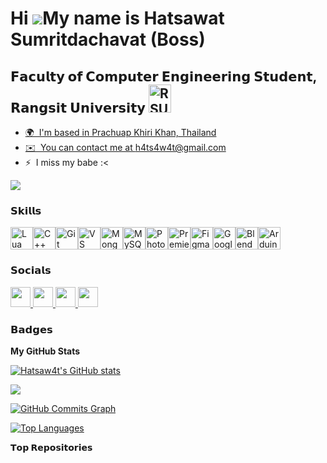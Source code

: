 Hi ![](https://media.tenor.com/2nzJPPcHjFoAAAAi/hello-hi.gif)My name is Hatsawat Sumritdachavat (Boss)
===============================================================================================================================================

𝗙𝗮𝗰𝘂𝗹𝘁𝘆 𝗼𝗳 𝗖𝗼𝗺𝗽𝘂𝘁𝗲𝗿 𝗘𝗻𝗴𝗶𝗻𝗲𝗲𝗿𝗶𝗻𝗴 𝗦𝘁𝘂𝗱𝗲𝗻𝘁, 𝗥𝗮𝗻𝗴𝘀𝗶𝘁 𝗨𝗻𝗶𝘃𝗲𝗿𝘀𝗶𝘁𝘆 <a href="https://rsu.ac.th/" target="_blank" rel="noreferrer"><img src="https://biip.rsu.ac.th/wp-content/uploads/2022/11/RSU_2010Crest.png" width="36" height="45" alt="RSU" /></a><a href="https://docs.microsoft.com/en-us/cpp/?view=msvc-170" target="_blank" rel="noreferrer">
---------------

* 🌍  I'm based in Prachuap Khiri Khan, Thailand
* ✉️  You can contact me at [h4ts4w4t@gmail.com](mailto:h4ts4w4t@gmail.com)
* ⚡  I miss my babe :<

<a href="https://www.github.com/Hatsaw4t" target="_blank" rel="noreferrer"><img
src="https://img.shields.io/github/followers/Hatsaw4t?logo=github&style=for-the-badge&color=facc15&labelColor=1c1917" /></a>

### 𝗦𝗸𝗶𝗹𝗹𝘀


<p align="left">
<a href="https://www.lua.org/start.html" target="_blank" rel="noreferrer"><img src="https://www.fugenx.com/wp-content/uploads/2021/06/Lua.png" width="36" height="36" alt="Lua" /></a><a href="https://docs.microsoft.com/en-us/cpp/?view=msvc-170" target="_blank" rel="noreferrer"><img src="https://raw.githubusercontent.com/danielcranney/readme-generator/main/public/icons/skills/cplusplus-colored.svg" width="36" height="36" alt="C++" /><a href="https://git-scm.com/" target="_blank" rel="noreferrer"><img src="https://raw.githubusercontent.com/danielcranney/readme-generator/main/public/icons/skills/git-colored.svg" width="36" height="36" alt="Git" /></a><a href="https://code.visualstudio.com/" target="_blank" rel="noreferrer"><img src="https://raw.githubusercontent.com/danielcranney/readme-generator/main/public/icons/skills/visualstudiocode.svg" width="36" height="36" alt="VS Code" /></a><a href="https://www.mongodb.com/" target="_blank" rel="noreferrer"><img src="https://raw.githubusercontent.com/danielcranney/readme-generator/main/public/icons/skills/mongodb-colored.svg" width="36" height="36" alt="MongoDB" /></a><a href="https://www.mysql.com/" target="_blank" rel="noreferrer"><img src="https://raw.githubusercontent.com/danielcranney/readme-generator/main/public/icons/skills/mysql-colored.svg" width="36" height="36" alt="MySQL" /></a><a href="https://www.adobe.com/uk/products/photoshop.html" target="_blank" rel="noreferrer"><img src="https://raw.githubusercontent.com/danielcranney/readme-generator/main/public/icons/skills/photoshop-colored.svg" width="36" height="36" alt="Photoshop" /></a><a href="https://www.adobe.com/uk/products/premiere.html" target="_blank" rel="noreferrer"><img src="https://raw.githubusercontent.com/danielcranney/readme-generator/main/public/icons/skills/premierepro-colored.svg" width="36" height="36" alt="Premiere Pro" /></a><a href="https://www.figma.com/" target="_blank" rel="noreferrer"><img src="https://raw.githubusercontent.com/danielcranney/readme-generator/main/public/icons/skills/figma-colored.svg" width="36" height="36" alt="Figma" /></a><a href="https://cloud.google.com/" target="_blank" rel="noreferrer"><img src="https://raw.githubusercontent.com/danielcranney/readme-generator/main/public/icons/skills/googlecloud-colored.svg" width="36" height="36" alt="Google Cloud" /></a><a href="https://www.blender.org/" target="_blank" rel="noreferrer"><img src="https://raw.githubusercontent.com/danielcranney/readme-generator/main/public/icons/skills/blender-colored.svg" width="36" height="36" alt="Blender" /></a><a href="https://store.arduino.cc/?gclid=Cj0KCQjw2eilBhCCARIsAG0Pf8uueBifykWcsSS4LPESeGQfxGVKJYnzV7bz471XfknQJy_1VINVWM8aAkLtEALw_wcB" target="_blank" rel="noreferrer"><img src="https://raw.githubusercontent.com/danielcranney/readme-generator/main/public/icons/skills/arduino-colored.svg" width="36" height="36" alt="Arduino" /></a>
</p>


### 𝗦𝗼𝗰𝗶𝗮𝗹𝘀

<p align="left"> <a href="https://discord.com/users/bxsz" target="_blank" rel="noreferrer"> <picture> <source media="(prefers-color-scheme: dark)" srcset="https://raw.githubusercontent.com/danielcranney/readme-generator/main/public/icons/socials/discord-dark.svg" /> <source media="(prefers-color-scheme: light)" srcset="https://raw.githubusercontent.com/danielcranney/readme-generator/main/public/icons/socials/discord.svg" /> <img src="https://raw.githubusercontent.com/danielcranney/readme-generator/main/public/icons/socials/discord.svg" width="32" height="32" /> </picture> </a> <a href="https://www.facebook.com/hatsawat.sumritdachawat/" target="_blank" rel="noreferrer"> <picture> <source media="(prefers-color-scheme: dark)" srcset="https://raw.githubusercontent.com/danielcranney/readme-generator/main/public/icons/socials/facebook-dark.svg" /> <source media="(prefers-color-scheme: light)" srcset="https://raw.githubusercontent.com/danielcranney/readme-generator/main/public/icons/socials/facebook.svg" /> <img src="https://raw.githubusercontent.com/danielcranney/readme-generator/main/public/icons/socials/facebook.svg" width="32" height="32" /> </picture> </a> <a href="https://www.github.com/Hatsaw4t" target="_blank" rel="noreferrer"> <picture> <source media="(prefers-color-scheme: dark)" srcset="https://raw.githubusercontent.com/danielcranney/readme-generator/main/public/icons/socials/github-dark.svg" /> <source media="(prefers-color-scheme: light)" srcset="https://raw.githubusercontent.com/danielcranney/readme-generator/main/public/icons/socials/github.svg" /> <img src="https://raw.githubusercontent.com/danielcranney/readme-generator/main/public/icons/socials/github.svg" width="32" height="32" /> </picture> </a> <a href="http://www.instagram.com/q_bos1y" target="_blank" rel="noreferrer"> <picture> <source media="(prefers-color-scheme: dark)" srcset="https://raw.githubusercontent.com/danielcranney/readme-generator/main/public/icons/socials/instagram-dark.svg" /> <source media="(prefers-color-scheme: light)" srcset="https://raw.githubusercontent.com/danielcranney/readme-generator/main/public/icons/socials/instagram.svg" /> <img src="https://raw.githubusercontent.com/danielcranney/readme-generator/main/public/icons/socials/instagram.svg" width="32" height="32" /> </picture> </a></p> 

### 𝗕𝗮𝗱𝗴𝗲𝘀

<b>My GitHub Stats</b>

<a href="http://www.github.com/Hatsaw4t"><img src="https://github-readme-stats.vercel.app/api?username=Hatsaw4t&show_icons=true&hide=stars,&count_private=true&title_color=6366f1&text_color=ffffff&icon_color=facc15&bg_color=1c1917&hide_border=true&show_icons=true" alt="Hatsaw4t's GitHub stats" /></a>

<a href="http://www.github.com/Hatsaw4t"><img src="https://github-readme-streak-stats.herokuapp.com/?user=Hatsaw4t&stroke=ffffff&background=1c1917&ring=6366f1&fire=6366f1&currStreakNum=ffffff&currStreakLabel=6366f1&sideNums=ffffff&sideLabels=ffffff&dates=ffffff&hide_border=true" /></a>

<a href="http://www.github.com/Hatsaw4t"><img src="https://github-readme-activity-graph.cyclic.app/graph?username=Hatsaw4t&bg_color=1c1917&color=ffffff&line=facc15&point=ffffff&area_color=1c1917&area=true&hide_border=true&custom_title=GitHub%20Commits%20Graph" alt="GitHub Commits Graph" /></a>

<a href="https://github.com/Hatsaw4t" align="left"><img src="https://github-readme-stats.vercel.app/api/top-langs/?username=Hatsaw4t&langs_count=10&title_color=6366f1&text_color=ffffff&icon_color=facc15&bg_color=1c1917&hide_border=true&locale=en&custom_title=Top%20%Languages" alt="Top Languages" /></a>

<b>𝗧𝗼𝗽 𝗥𝗲𝗽𝗼𝘀𝗶𝘁𝗼𝗿𝗶𝗲𝘀</b>

<div width="100%" align="center"></div><br /><br /><br /><br /><br /><br /><br />
